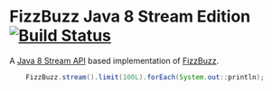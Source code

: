 FizzBuzz Java 8 Stream Edition [![Build Status](https://travis-ci.org/marschall/fizzbuzz-stream.svg?branch=master)](https://travis-ci.org/marschall/fizzbuzz-stream)
==============================

A [Java 8 Stream API](http://www.oracle.com/technetwork/articles/java/ma14-java-se-8-streams-2177646.html) based implementation of [FizzBuzz](http://c2.com/cgi/wiki?FizzBuzzTest).

```java
    FizzBuzz.stream().limit(100L).forEach(System.out::println);
```

